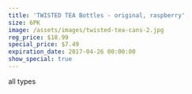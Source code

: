 ```yaml
---
title: 'TWISTED TEA Bottles - original, raspberry'
size: 6PK
image: /assets/images/twisted-tea-cans-2.jpg
reg_price: $18.99
special_price: $7.49
expiration_date: 2017-04-26 00:00:00
show_special: true
---
```



all types